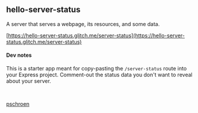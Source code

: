 ## hello-server-status

A server that serves a webpage, its resources, and some data.

[https://hello-server-status.glitch.me/server-status](https://hello-server-status.glitch.me/server-status)

#### Dev notes

This is a starter app meant for copy-pasting the `/server-status` route into your Express project. Comment-out the status data you don't want to reveal about your server.

<br>

[pschroen](https://ufo.ai/)
